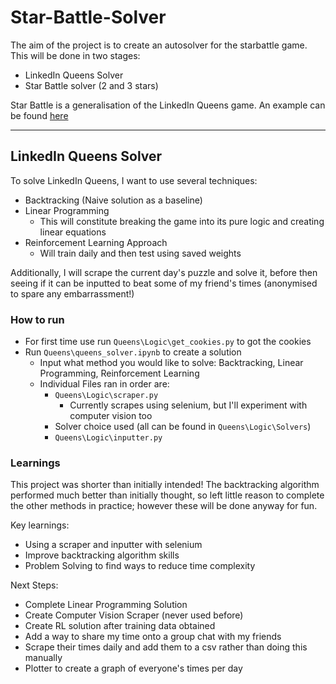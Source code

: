 # Star-Battle-Solver

The aim of the project is to create an autosolver for the starbattle game. This will be done in two stages:

- LinkedIn Queens Solver
- Star Battle solver (2 and 3 stars)

Star Battle is a generalisation of the LinkedIn Queens game. An example can be found [here](https://www.puzzle-star-battle.com/)

---
## LinkedIn Queens Solver

To solve LinkedIn Queens, I want to use several techniques:
- Backtracking (Naive solution as a baseline)
- Linear Programming
  - This will constitute breaking the game into its pure logic and creating linear equations
- Reinforcement Learning Approach
  - Will train daily and then test using saved weights

Additionally, I will scrape the current day's puzzle and solve it, before then seeing if it can be inputted to beat some of my friend's times (anonymised to spare any embarrassment!)

### How to run

- For first time use run `Queens\Logic\get_cookies.py` to got the cookies
- Run `Queens\queens_solver.ipynb` to create a solution
  - Input what method you would like to solve: Backtracking, Linear Programming, Reinforcement Learning
  - Individual Files ran in order are:
    - `Queens\Logic\scraper.py`
      - Currently scrapes using selenium, but I'll experiment with computer vision too
    - Solver choice used (all can be found in `Queens\Logic\Solvers`)
    - `Queens\Logic\inputter.py`

### Learnings

This project was shorter than initially intended! The backtracking algorithm performed much better than initially thought, so left little reason to complete the other methods in practice; however these will be done anyway for fun.

Key learnings:

- Using a scraper and inputter with selenium
- Improve backtracking algorithm skills
- Problem Solving to find ways to reduce time complexity

Next Steps:

- Complete Linear Programming Solution
- Create Computer Vision Scraper (never used before)
- Create RL solution after training data obtained
- Add a way to share my time onto a group chat with my friends
- Scrape their times daily and add them to a csv rather than doing this manually
- Plotter to create a graph of everyone's times per day